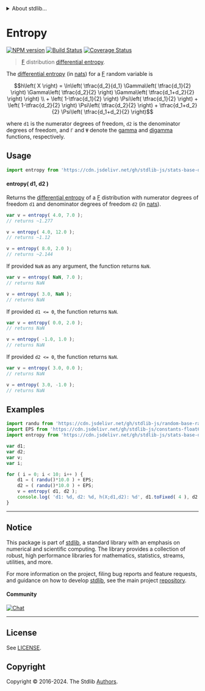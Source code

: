 <!--

@license Apache-2.0

Copyright (c) 2018 The Stdlib Authors.

Licensed under the Apache License, Version 2.0 (the "License");
you may not use this file except in compliance with the License.
You may obtain a copy of the License at

   http://www.apache.org/licenses/LICENSE-2.0

Unless required by applicable law or agreed to in writing, software
distributed under the License is distributed on an "AS IS" BASIS,
WITHOUT WARRANTIES OR CONDITIONS OF ANY KIND, either express or implied.
See the License for the specific language governing permissions and
limitations under the License.

-->


<details>
  <summary>
    About stdlib...
  </summary>
  <p>We believe in a future in which the web is a preferred environment for numerical computation. To help realize this future, we've built stdlib. stdlib is a standard library, with an emphasis on numerical and scientific computation, written in JavaScript (and C) for execution in browsers and in Node.js.</p>
  <p>The library is fully decomposable, being architected in such a way that you can swap out and mix and match APIs and functionality to cater to your exact preferences and use cases.</p>
  <p>When you use stdlib, you can be absolutely certain that you are using the most thorough, rigorous, well-written, studied, documented, tested, measured, and high-quality code out there.</p>
  <p>To join us in bringing numerical computing to the web, get started by checking us out on <a href="https://github.com/stdlib-js/stdlib">GitHub</a>, and please consider <a href="https://opencollective.com/stdlib">financially supporting stdlib</a>. We greatly appreciate your continued support!</p>
</details>

# Entropy

[![NPM version][npm-image]][npm-url] [![Build Status][test-image]][test-url] [![Coverage Status][coverage-image]][coverage-url] <!-- [![dependencies][dependencies-image]][dependencies-url] -->

> [F][f-distribution] distribution [differential entropy][entropy].

<!-- Section to include introductory text. Make sure to keep an empty line after the intro `section` element and another before the `/section` close. -->

<section class="intro">

The [differential entropy][entropy] (in [nats][nats]) for a [F][f-distribution] random variable is

<!-- <equation class="equation" label="eq:f_entropy" align="center" raw="h\left( X \right) = \ln\left( \tfrac{d_2}{d_1} \Gamma\left( \tfrac{d_1}{2} \right) \Gamma\left( \tfrac{d_2}{2} \right) \Gamma\left( \tfrac{d_1+d_2}{2} \right) \right) \\ + \left( 1-\tfrac{d_1}{2} \right) \Psi\left( \tfrac{d_1}{2} \right) +  \left( 1-\tfrac{d_2}{2} \right) \Psi\left( \tfrac{d_2}{2} \right) + \tfrac{d_1+d_2}{2} \Psi\left( \tfrac{d_1+d_2}{2} \right)" alt="Differential entropy for an F distribution."> -->

```math
h\left( X \right) = \ln\left( \tfrac{d_2}{d_1} \Gamma\left( \tfrac{d_1}{2} \right) \Gamma\left( \tfrac{d_2}{2} \right) \Gamma\left( \tfrac{d_1+d_2}{2} \right) \right) \\ + \left( 1-\tfrac{d_1}{2} \right) \Psi\left( \tfrac{d_1}{2} \right) +  \left( 1-\tfrac{d_2}{2} \right) \Psi\left( \tfrac{d_2}{2} \right) + \tfrac{d_1+d_2}{2} \Psi\left( \tfrac{d_1+d_2}{2} \right)
```

<!-- <div class="equation" align="center" data-raw-text="h\left( X \right) = \ln\left( \tfrac{d_2}{d_1} \Gamma\left( \tfrac{d_1}{2} \right) \Gamma\left( \tfrac{d_2}{2} \right) \Gamma\left( \tfrac{d_1+d_2}{2} \right) \right) \\ + \left( 1-\tfrac{d_1}{2} \right) \Psi\left( \tfrac{d_1}{2} \right) +  \left( 1-\tfrac{d_2}{2} \right) \Psi\left( \tfrac{d_2}{2} \right) + \tfrac{d_1+d_2}{2} \Psi\left( \tfrac{d_1+d_2}{2} \right)" data-equation="eq:f_entropy">
    <img src="https://cdn.jsdelivr.net/gh/stdlib-js/stdlib@591cf9d5c3a0cd3c1ceec961e5c49d73a68374cb/lib/node_modules/@stdlib/stats/base/dists/f/entropy/docs/img/equation_f_entropy.svg" alt="Differential entropy for an F distribution.">
    <br>
</div> -->

<!-- </equation> -->

where `d1` is the numerator degrees of freedom, `d2` is the denominator degrees of freedom, and `Γ` and `Ψ` denote the [gamma][gamma-function] and [digamma][digamma] functions, respectively.

</section>

<!-- /.intro -->

<!-- Package usage documentation. -->



<section class="usage">

## Usage

```javascript
import entropy from 'https://cdn.jsdelivr.net/gh/stdlib-js/stats-base-dists-f-entropy@deno/mod.js';
```

#### entropy( d1, d2 )

Returns the [differential entropy][entropy] of a [F][f-distribution] distribution with numerator degrees of freedom `d1` and denominator degrees of freedom `d2` (in [nats][nats]).

```javascript
var v = entropy( 4.0, 7.0 );
// returns ~1.277

v = entropy( 4.0, 12.0 );
// returns ~1.12

v = entropy( 8.0, 2.0 );
// returns ~2.144
```

If provided `NaN` as any argument, the function returns `NaN`.

```javascript
var v = entropy( NaN, 7.0 );
// returns NaN

v = entropy( 3.0, NaN );
// returns NaN
```

If provided `d1 <= 0`, the function returns `NaN`.

```javascript
var v = entropy( 0.0, 2.0 );
// returns NaN

v = entropy( -1.0, 1.0 );
// returns NaN
```

If provided `d2 <= 0`, the function returns `NaN`.

```javascript
var v = entropy( 3.0, 0.0 );
// returns NaN

v = entropy( 3.0, -1.0 );
// returns NaN
```

</section>

<!-- /.usage -->

<!-- Package usage notes. Make sure to keep an empty line after the `section` element and another before the `/section` close. -->

<section class="notes">

</section>

<!-- /.notes -->

<!-- Package usage examples. -->

<section class="examples">

## Examples

<!-- eslint no-undef: "error" -->

```javascript
import randu from 'https://cdn.jsdelivr.net/gh/stdlib-js/random-base-randu@deno/mod.js';
import EPS from 'https://cdn.jsdelivr.net/gh/stdlib-js/constants-float64-eps@deno/mod.js';
import entropy from 'https://cdn.jsdelivr.net/gh/stdlib-js/stats-base-dists-f-entropy@deno/mod.js';

var d1;
var d2;
var v;
var i;

for ( i = 0; i < 10; i++ ) {
    d1 = ( randu()*10.0 ) + EPS;
    d2 = ( randu()*10.0 ) + EPS;
    v = entropy( d1, d2 );
    console.log( 'd1: %d, d2: %d, h(X;d1,d2): %d', d1.toFixed( 4 ), d2.toFixed( 4 ), v.toFixed( 4 ) );
}
```

</section>

<!-- /.examples -->

<!-- C interface documentation. -->



<!-- Section to include cited references. If references are included, add a horizontal rule *before* the section. Make sure to keep an empty line after the `section` element and another before the `/section` close. -->

<section class="references">

</section>

<!-- /.references -->

<!-- Section for related `stdlib` packages. Do not manually edit this section, as it is automatically populated. -->

<section class="related">

</section>

<!-- /.related -->

<!-- Section for all links. Make sure to keep an empty line after the `section` element and another before the `/section` close. -->


<section class="main-repo" >

* * *

## Notice

This package is part of [stdlib][stdlib], a standard library with an emphasis on numerical and scientific computing. The library provides a collection of robust, high performance libraries for mathematics, statistics, streams, utilities, and more.

For more information on the project, filing bug reports and feature requests, and guidance on how to develop [stdlib][stdlib], see the main project [repository][stdlib].

#### Community

[![Chat][chat-image]][chat-url]

---

## License

See [LICENSE][stdlib-license].


## Copyright

Copyright &copy; 2016-2024. The Stdlib [Authors][stdlib-authors].

</section>

<!-- /.stdlib -->

<!-- Section for all links. Make sure to keep an empty line after the `section` element and another before the `/section` close. -->

<section class="links">

[npm-image]: http://img.shields.io/npm/v/@stdlib/stats-base-dists-f-entropy.svg
[npm-url]: https://npmjs.org/package/@stdlib/stats-base-dists-f-entropy

[test-image]: https://github.com/stdlib-js/stats-base-dists-f-entropy/actions/workflows/test.yml/badge.svg?branch=main
[test-url]: https://github.com/stdlib-js/stats-base-dists-f-entropy/actions/workflows/test.yml?query=branch:main

[coverage-image]: https://img.shields.io/codecov/c/github/stdlib-js/stats-base-dists-f-entropy/main.svg
[coverage-url]: https://codecov.io/github/stdlib-js/stats-base-dists-f-entropy?branch=main

<!--

[dependencies-image]: https://img.shields.io/david/stdlib-js/stats-base-dists-f-entropy.svg
[dependencies-url]: https://david-dm.org/stdlib-js/stats-base-dists-f-entropy/main

-->

[chat-image]: https://img.shields.io/gitter/room/stdlib-js/stdlib.svg
[chat-url]: https://app.gitter.im/#/room/#stdlib-js_stdlib:gitter.im

[stdlib]: https://github.com/stdlib-js/stdlib

[stdlib-authors]: https://github.com/stdlib-js/stdlib/graphs/contributors

[umd]: https://github.com/umdjs/umd
[es-module]: https://developer.mozilla.org/en-US/docs/Web/JavaScript/Guide/Modules

[deno-url]: https://github.com/stdlib-js/stats-base-dists-f-entropy/tree/deno
[deno-readme]: https://github.com/stdlib-js/stats-base-dists-f-entropy/blob/deno/README.md
[umd-url]: https://github.com/stdlib-js/stats-base-dists-f-entropy/tree/umd
[umd-readme]: https://github.com/stdlib-js/stats-base-dists-f-entropy/blob/umd/README.md
[esm-url]: https://github.com/stdlib-js/stats-base-dists-f-entropy/tree/esm
[esm-readme]: https://github.com/stdlib-js/stats-base-dists-f-entropy/blob/esm/README.md
[branches-url]: https://github.com/stdlib-js/stats-base-dists-f-entropy/blob/main/branches.md

[stdlib-license]: https://raw.githubusercontent.com/stdlib-js/stats-base-dists-f-entropy/main/LICENSE

[f-distribution]: https://en.wikipedia.org/wiki/F_distribution

[entropy]: https://en.wikipedia.org/wiki/Entropy_%28information_theory%29

[nats]: https://en.wikipedia.org/wiki/Nat_%28unit%29

[gamma-function]: https://en.wikipedia.org/wiki/Gamma_function

[digamma]: https://en.wikipedia.org/wiki/Digamma_function

</section>

<!-- /.links -->

